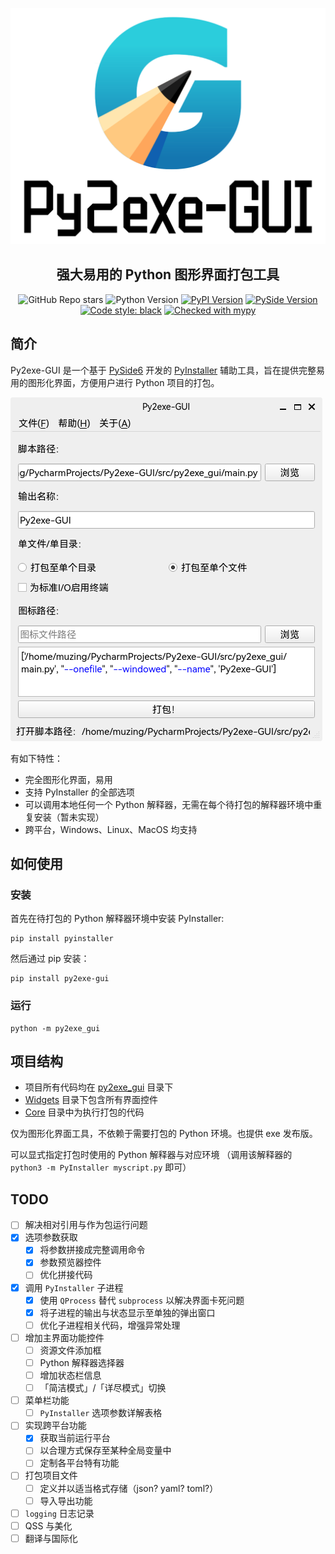 ![Py2exe-GUI Logo](docs/source/images/py2exe-gui_logo_big.png)

<h2 align="center">强大易用的 Python 图形界面打包工具</h2>

<p align="center">
<img alt="GitHub Repo stars" src="https://img.shields.io/github/stars/muziing/Py2exe-GUI">
<img alt="Python Version" src="https://img.shields.io/pypi/pyversions/py2exe-gui">
<a href="https://pypi.org/project/py2exe-gui/"><img alt="PyPI Version" src="https://img.shields.io/pypi/v/py2exe-gui"></a>
<a href="https://doc.qt.io/qtforpython/index.html"><img alt="PySide Version" src="https://img.shields.io/badge/PySide-6.2-blue"></a>
<a href="https://github.com/psf/black"><img alt="Code style: black" src="https://img.shields.io/badge/code%20style-black-000000.svg"></a>
<a href="http://mypy-lang.org/"><img alt="Checked with mypy" src="http://www.mypy-lang.org/static/mypy_badge.svg"></a>
</p>

## 简介

Py2exe-GUI 是一个基于 [PySide6](https://doc.qt.io/qtforpython/index.html) 开发的 [PyInstaller](https://pyinstaller.org/) 辅助工具，旨在提供完整易用的图形化界面，方便用户进行 Python 项目的打包。

![截图](docs/source/images/Py2exe-GUI_v0.1.0_screenshot.png)

有如下特性：

- 完全图形化界面，易用
- 支持 PyInstaller 的全部选项
- 可以调用本地任何一个 Python 解释器，无需在每个待打包的解释器环境中重复安装（暂未实现）
- 跨平台，Windows、Linux、MacOS 均支持

## 如何使用

### 安装

首先在待打包的 Python 解释器环境中安装 PyInstaller:

```shell
pip install pyinstaller
```

然后通过 pip 安装：

```shell
pip install py2exe-gui
```

### 运行

```shell
python -m py2exe_gui
```

## 项目结构

- 项目所有代码均在 [py2exe_gui](src/py2exe_gui) 目录下
- [Widgets](src/py2exe_gui/Widgets) 目录下包含所有界面控件
- [Core](src/py2exe_gui/Core) 目录中为执行打包的代码

仅为图形化界面工具，不依赖于需要打包的 Python 环境。也提供 exe 发布版。

可以显式指定打包时使用的 Python 解释器与对应环境
（调用该解释器的 `python3 -m PyInstaller myscript.py` 即可）

## TODO

- [ ] 解决相对引用与作为包运行问题
- [x] 选项参数获取
  - [x] 将参数拼接成完整调用命令
  - [x] 参数预览器控件
  - [ ] 优化拼接代码
- [x] 调用 `PyInstaller` 子进程
  - [x] 使用 `QProcess` 替代 `subprocess` 以解决界面卡死问题
  - [x] 将子进程的输出与状态显示至单独的弹出窗口
  - [ ] 优化子进程相关代码，增强异常处理
- [ ] 增加主界面功能控件
  - [ ] 资源文件添加框
  - [ ] Python 解释器选择器
  - [ ] 增加状态栏信息
  - [ ] 「简洁模式」/「详尽模式」切换
- [ ] 菜单栏功能
  - [ ] `PyInstaller` 选项参数详解表格
- [ ] 实现跨平台功能
  - [x] 获取当前运行平台
  - [ ] 以合理方式保存至某种全局变量中
  - [ ] 定制各平台特有功能
- [ ] 打包项目文件
  - [ ] 定义并以适当格式存储（json? yaml? toml?）
  - [ ] 导入导出功能
- [ ] `logging` 日志记录
- [ ] QSS 与美化
- [ ] 翻译与国际化
